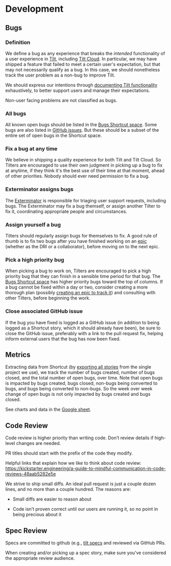 # Development

## Bugs

### Definition
We define a bug as any experience that breaks the _intended_ functionality of a user experience in [Tilt](https://docs.tilt.dev/), including [Tilt Cloud](https://cloud.tilt.dev/). In particular, we may have shipped a feature that failed to meet a certain user's expectation, but that may not necessarily qualify as a bug. In this case, we should nonetheless track the user problem as a non-bug to improve Tilt.

We should express our intentions through [documenting Tilt functionality](https://docs.tilt.dev/) exhaustively, to better support users and manage their expectations.

Non-user facing problems are not classified as bugs.

### All bugs
All known open bugs should be listed in the [Bugs Shortcut space](https://app.shortcut.com/windmill/stories/space/4729/bugs). Some bugs are also listed in [GitHub issues](https://github.com/tilt-dev/tilt/labels/bug). But these should be a subset of the entire set of open bugs in the Shortcut space.

### Fix a bug at any time
We believe in shipping a quality experience for both Tilt and Tilt Cloud. So Tilters are encouraged to use their own judgment in picking up a bug to fix at anytime, if they think it's the best use of their time at that moment, ahead of other priorities. Nobody should ever need permission to fix a bug.

### Exterminator assigns bugs
The [Exterminator](../user-support/README.md#exterminator) is responsible for triaging user support requests, including bugs. The Exterminator may fix a bug themself, or assign another Tilter to fix it, coordinating appropriate people and circumstances.

### Assign yourself a bug
Tilters should regularly assign bugs for themselves to fix. A good rule of thumb is to fix two bugs after you have finished working on an [epic](../product-development/README.md#picking-an-epic-to-work-on) (whether as the DRI or a collaborator), before moving on to the next epic.

### Pick a high priority bug
When picking a bug to work on, Tilters are encouraged to pick a high priority bug that they can finish in a sensible time period for that bug. The [Bugs Shortcut space](https://app.shortcut.com/windmill/stories/space/4729/bugs) has higher priority bugs toward the top of columns. 
If a bug cannot be fixed within a day or two, consider creating a more thorough plan (possibly [creating an epic to track it](../product-development/README.md#defining-high-level-business-initiatives)) and consulting with other Tilters, before beginning the work.

### Close associated GitHub issue
If the bug you have fixed is logged as a GitHub issue (in addition to being logged as a Shortcut story, which it should already have been), be sure to close the GitHub issue, preferably with a link to the pull request fix, helping inform external users that the bug has now been fixed.

## Metrics
Extracting data from Shortcut (by [exporting all stories](https://help.shortcut.com/hc/en-us/articles/360044295392-Importing-and-Exporting-Shortcut-Data) from the single project we use), we track the number of bugs created, number of bugs closed, and the total number of open bugs, over time. Note that open bugs is impacted by bugs created, bugs closed, non-bugs being converted to bugs, and bugs being converted to non-bugs. So the week over week change of open bugs is not only impacted by bugs created and bugs closed.

See charts and data in the [Google sheet](https://docs.google.com/spreadsheets/d/13L7Yg4x5lDCwevwVbzNJjMW_sLQxBZj73CuFlC_vkV8/).

## Code Review

Code review is higher priority than writing code. Don’t review details if
high-level changes are needed.

PR titles should start with the prefix of the code they modify.

Helpful links that explain how we like to think  about code review:
https://kickstarter.engineering/a-guide-to-mindful-communication-in-code-reviews-48aab5282e5e

We strive to ship small diffs. An ideal pull request is just a couple dozen
lines, and no more than a couple hundred. The reasons are: 

- Small diffs are easier to reason about 

- Code isn’t proven correct until our users are running it, so no point in being
precious about it

## Spec Review

Specs are committed to github (e.g., [tilt
specs](https://github.com/tilt-dev/tilt.specs) and reviewed via GitHub PRs.

When creating and/or picking up a spec story, make sure you’ve considered the
appropriate review audience.
